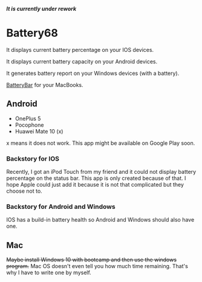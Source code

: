 ***It is currently under rework***

# Battery68
It displays current battery percentage on your IOS devices.

It displays current battery capacity on your Android devices.

It generates battery report on your Windows devices (with a battery).

[BatteryBar](https://github.com/HenryQuan/BatteryBar) for your MacBooks.

## Android
- OnePlus 5
- Pocophone
- Huawei Mate 10 (x)

x means it does not work. This app might be available on Google Play soon.

### Backstory for IOS
Recently, I got an iPod Touch from my friend and it could not display battery percentage on the status bar. 
This app is only created because of that. I hope Apple could just add it because it is not that complicated but they choose not to.

### Backstory for Android and Windows
IOS has a build-in battery health so Android and Windows should also have one.

## Mac
~~Maybe install Windows 10 with bootcamp and then use the windows program.~~
Mac OS doesn't even tell you how much time remaining. That's why I have to write one by myself.

